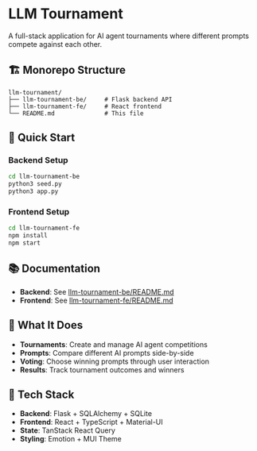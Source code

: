 # LLM Tournament

A full-stack application for AI agent tournaments where different prompts compete against each other.

## 🏗️ Monorepo Structure

```
llm-tournament/
├── llm-tournament-be/     # Flask backend API
├── llm-tournament-fe/     # React frontend
└── README.md              # This file
```

## 🚀 Quick Start

### Backend Setup
```bash
cd llm-tournament-be
python3 seed.py
python3 app.py
```

### Frontend Setup
```bash
cd llm-tournament-fe
npm install
npm start
```

## 📚 Documentation

- **Backend**: See [llm-tournament-be/README.md](./llm-tournament-be/README.md)
- **Frontend**: See [llm-tournament-fe/README.md](./llm-tournament-fe/README.md)

## 🎯 What It Does

- **Tournaments**: Create and manage AI agent competitions
- **Prompts**: Compare different AI prompts side-by-side
- **Voting**: Choose winning prompts through user interaction
- **Results**: Track tournament outcomes and winners

## 🔧 Tech Stack

- **Backend**: Flask + SQLAlchemy + SQLite
- **Frontend**: React + TypeScript + Material-UI
- **State**: TanStack React Query
- **Styling**: Emotion + MUI Theme
